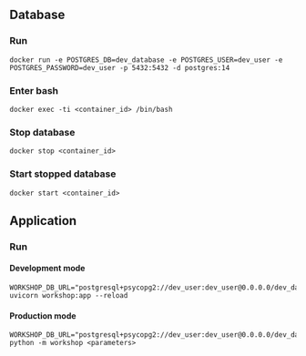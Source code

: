 
## Database

### Run

    docker run -e POSTGRES_DB=dev_database -e POSTGRES_USER=dev_user -e POSTGRES_PASSWORD=dev_user -p 5432:5432 -d postgres:14

### Enter bash

    docker exec -ti <container_id> /bin/bash

### Stop database

    docker stop <container_id>

### Start stopped database

    docker start <container_id>

## Application

### Run

#### Development mode

    WORKSHOP_DB_URL="postgresql+psycopg2://dev_user:dev_user@0.0.0.0/dev_database" uvicorn workshop:app --reload 

#### Production mode

    WORKSHOP_DB_URL="postgresql+psycopg2://dev_user:dev_user@0.0.0.0/dev_database" python -m workshop <parameters>
